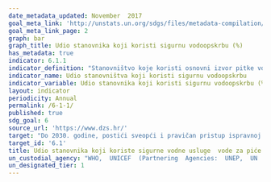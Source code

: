 ```yaml
---
date_metadata_updated: November  2017
goal_meta_link: 'http://unstats.un.org/sdgs/files/metadata-compilation/Metadata-Goal-6.pdf'
goal_meta_link_page: 2
graph: bar
graph_title: Udio stanovnika koji koristi sigurnu vodoopskrbu (%)
has_metadata: true
indicator: 6.1.1
indicator_definition: "Stanovništvo koje koristi osnovni izvor pitke vode (poboljšani izvori vode za piće, tj. opskrba vodom u stanu, dvorištu ili zemljištu, javne slavine ili hidranti, bušotine, zaštićene iskopane bušotine, zaštićeni izvori i kišnica) koja se nalazi u prostorijama i dostupna je po potrebi i bez fekalne (i prvenstveno) kemijske kontaminacije."
indicator_name: Udio stanovništva koji koristi sigurnu vodoopskrbu    
indicator_variable: Udio stanovnika koji koristi sigurnu vodoopskrbu (%)
layout: indicator
periodicity: Annual  
permalink: /6-1-1/
published: true
sdg_goal: 6
source_url: 'https://www.dzs.hr/'
target: "Do 2030. godine, postići sveopći i pravičan pristup ispravnoj i pristupačnoj vodi za piće za sve."
target_id: '6.1'
title: Udio stanovnika koji koriste sigurne vodne usluge  vode za piće.
un_custodial_agency: "WHO,  UNICEF  (Partnering  Agencies:  UNEP,  UN  Habitat)"
un_designated_tier: 1
---
```

